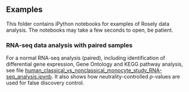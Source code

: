 ## Examples

This folder contains iPython notebooks for examples of Rosely data analysis. The notebooks may take a few seconds to open, be patient.

### RNA-seq data analysis with paired samples
For a normal RNA-seq analysis (paired), including identification of differential gene expression, Gene Ontology and KEGG pathway analysis, see file [human_classical_vs_nonclassical_monocyte_study_RNA-seq_analysis.ipynb](https://github.com/yjiangnan/rosely/blob/master/examples/human_classical_vs_nonclassical_monocyte_study_RNA-seq_analysis.ipynb). It also shows how neutrality-controlled *p*-values are used for false discovery control. 
